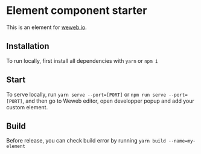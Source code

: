 # Element component starter

This is an element for [weweb.io](https://www.weweb.io/).

## Installation

To run locally, first install all dependencies with `yarn` or `npm i`

## Start

To serve locally, run `yarn serve --port=[PORT]` or `npm run serve --port=[PORT]`, and then go to Weweb editor, open developper popup and add your custom element.

## Build
Before release, you can check build error by running `yarn build --name=my-element`